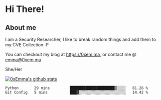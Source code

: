 # Hi There!

## About me
I am a Security Researcher, I like to break random things and add them to my CVE Collection :P 

You can checkout my blog at https://0xem.ma, or contact me @ [emma@0xem.ma](mailto:emma@0xem.ma)

She/Her

[![0xEmma's github stats](https://github-readme-stats.vercel.app/api?username=0xEmma&count_private=true&show_icons=true&theme=dark)](https://github.com/0xEmma)
<!--START_SECTION:waka-->
```text
Python       29 mins         ████████████████████▒░░░░   81.26 % 
Git Config   5 mins          ███▓░░░░░░░░░░░░░░░░░░░░░   14.42 % 
```
<!--END_SECTION:waka-->
